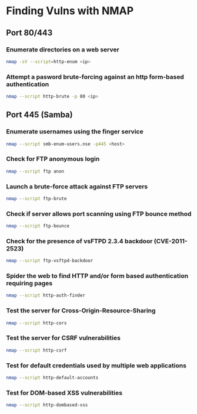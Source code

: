 # Finding Vulns with NMAP

## Port 80/443

### Enumerate directories on a web server

```bash
nmap -sV --script=http-enum <ip>
```

### Attempt a pasword brute-forcing against an http form-based authentication

```bash
nmap --script http-brute -p 80 <ip>
```

## Port 445 (Samba)

### Enumerate usernames using the finger service

```bash
nmap --script smb-enum-users.nse -p445 <host>
```

### Check for FTP anonymous login

```bash
nmap --script ftp anon
```

### Launch a brute-force attack against FTP servers

```bash
nmap --script ftp-brute
```

### Check if server allows port scanning using FTP bounce method

```bash
nmap --script ftp-bounce
```

### Check for the presence of vsFTPD 2.3.4 backdoor \(CVE-2011-2523\)

```bash
nmap --script ftp-vsftpd-backdoor
```

### Spider the web to find HTTP and/or form based authentication requiring pages

```bash
nmap --script http-auth-finder
```

### Test the server for Cross-Origin-Resource-Sharing

```bash
nmap --script http-cors
```

### Test the server for CSRF vulnerabilities

```bash
nmap --script http-csrf
```

### Test for default credentials used by multiple web applications

```bash
nmap --script http-default-accounts
```

### Test for DOM-based XSS vulnerabilities

```bash
nmap --script http-dombased-xss
```
